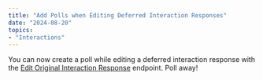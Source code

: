 ```yaml
---
title: "Add Polls when Editing Deferred Interaction Responses"
date: "2024-08-20"
topics:
- "Interactions"
---
```


You can now create a poll while editing a deferred interaction response with the [Edit Original Interaction Response](#DOCS_INTERACTIONS_RECEIVING_AND_RESPONDING/edit-original-interaction-response) endpoint. Poll away!
